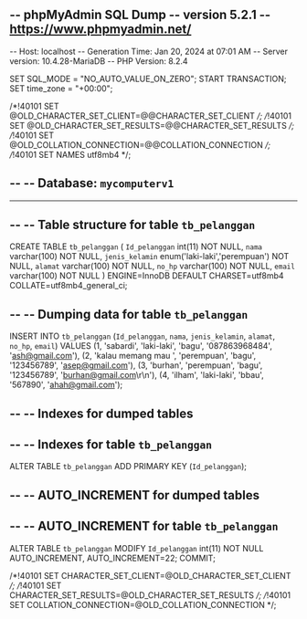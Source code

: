 -- phpMyAdmin SQL Dump
-- version 5.2.1
-- https://www.phpmyadmin.net/
--
-- Host: localhost
-- Generation Time: Jan 20, 2024 at 07:01 AM
-- Server version: 10.4.28-MariaDB
-- PHP Version: 8.2.4

SET SQL_MODE = "NO_AUTO_VALUE_ON_ZERO";
START TRANSACTION;
SET time_zone = "+00:00";


/*!40101 SET @OLD_CHARACTER_SET_CLIENT=@@CHARACTER_SET_CLIENT */;
/*!40101 SET @OLD_CHARACTER_SET_RESULTS=@@CHARACTER_SET_RESULTS */;
/*!40101 SET @OLD_COLLATION_CONNECTION=@@COLLATION_CONNECTION */;
/*!40101 SET NAMES utf8mb4 */;

--
-- Database: `mycomputerv1`
--

-- --------------------------------------------------------

--
-- Table structure for table `tb_pelanggan`
--

CREATE TABLE `tb_pelanggan` (
  `Id_pelanggan` int(11) NOT NULL,
  `nama` varchar(100) NOT NULL,
  `jenis_kelamin` enum('laki-laki','perempuan') NOT NULL,
  `alamat` varchar(100) NOT NULL,
  `no_hp` varchar(100) NOT NULL,
  `email` varchar(100) NOT NULL
) ENGINE=InnoDB DEFAULT CHARSET=utf8mb4 COLLATE=utf8mb4_general_ci;

--
-- Dumping data for table `tb_pelanggan`
--

INSERT INTO `tb_pelanggan` (`Id_pelanggan`, `nama`, `jenis_kelamin`, `alamat`, `no_hp`, `email`) VALUES
(1, 'sabardi', 'laki-laki', 'bagu', '087863968484', 'ash@gmail.com'),
(2, 'kalau memang mau ', 'perempuan', 'bagu', '123456789', 'asep@gmail.com'),
(3, 'burhan', 'perempuan', 'bagu', '123456789', 'burhan@gmail.com\r\n'),
(4, 'ilham', 'laki-laki', 'bbau', '567890', 'ahah@gmail.com');

--
-- Indexes for dumped tables
--

--
-- Indexes for table `tb_pelanggan`
--
ALTER TABLE `tb_pelanggan`
  ADD PRIMARY KEY (`Id_pelanggan`);

--
-- AUTO_INCREMENT for dumped tables
--

--
-- AUTO_INCREMENT for table `tb_pelanggan`
--
ALTER TABLE `tb_pelanggan`
  MODIFY `Id_pelanggan` int(11) NOT NULL AUTO_INCREMENT, AUTO_INCREMENT=22;
COMMIT;

/*!40101 SET CHARACTER_SET_CLIENT=@OLD_CHARACTER_SET_CLIENT */;
/*!40101 SET CHARACTER_SET_RESULTS=@OLD_CHARACTER_SET_RESULTS */;
/*!40101 SET COLLATION_CONNECTION=@OLD_COLLATION_CONNECTION */;
